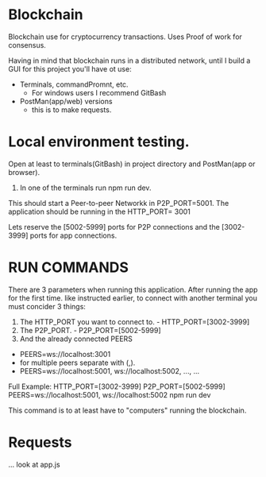 # Blockchain
Blockchain use for cryptocurrency transactions. Uses Proof of work for consensus.

Having in mind that blockchain runs in a distributed network,
until I build a GUI for this project you'll have ot use:
- Terminals, commandPromnt, etc. 
  - For windows users I recommend GitBash
- PostMan(app/web) versions
  - this is to make requests.
  
 # Local environment testing.
  Open at least to terminals(GitBash) in project directory and PostMan(app or browser).
  
  1. In one of the terminals run npm run dev.
  
  This should start a Peer-to-peer Networkk in P2P_PORT=5001.
  The application should be running in the HTTP_PORT= 3001
  
  Lets reserve the [5002-5999] ports for P2P connections and
  the [3002-3999] ports for app connections.
  
  # RUN COMMANDS
  
  There are 3 parameters when running this application.
  After running the app for the first time. like instructed earlier,
  to connect with another terminal you must concider 3 things:
  1. The HTTP_PORT you want to connect to.
    - HTTP_PORT=[3002-3999]
  2. The P2P_PORT.
    - P2P_PORT=[5002-5999]
  3. And the already connected PEERS
   - PEERS=ws://localhost:3001
   - for multiple peers separate with (,).
   - PEERS=ws://localhost:5001, ws://localhost:5002, ..., ...
   
   Full Example:
   HTTP_PORT=[3002-3999] P2P_PORT=[5002-5999] PEERS=ws://localhost:5001, ws://localhost:5002 npm run dev
   
   This command is to at least have to "computers" running the blockchain.
   
   # Requests
   ... look at app.js
   
   
